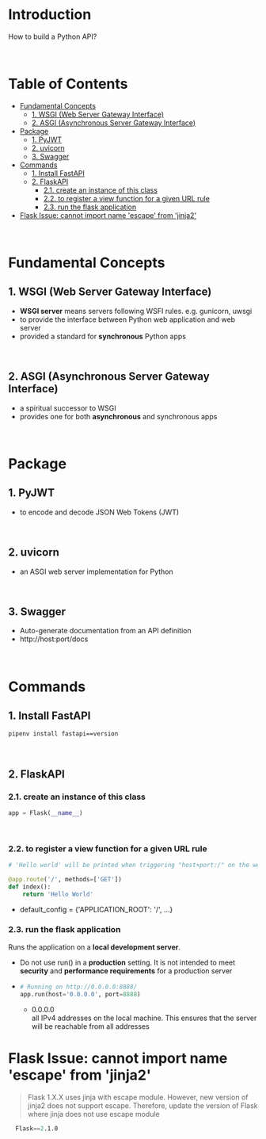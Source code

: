 <!-- omit in toc -->
# Introduction
How to build a Python API?

<br />

<!-- omit in toc -->
# Table of Contents
- [Fundamental Concepts](#fundamental-concepts)
  - [1. WSGI (Web Server Gateway Interface)](#1-wsgi-web-server-gateway-interface)
  - [2. ASGI (Asynchronous Server Gateway Interface)](#2-asgi-asynchronous-server-gateway-interface)
- [Package](#package)
  - [1. PyJWT](#1-pyjwt)
  - [2. uvicorn](#2-uvicorn)
  - [3. Swagger](#3-swagger)
- [Commands](#commands)
  - [1. Install FastAPI](#1-install-fastapi)
  - [2. FlaskAPI](#2-flaskapi)
    - [2.1. create an instance of this class](#21-create-an-instance-of-this-class)
    - [2.2. to register a view function for a given URL rule](#22-to-register-a-view-function-for-a-given-url-rule)
    - [2.3. run the flask application](#23-run-the-flask-application)
- [Flask Issue: cannot import name 'escape' from 'jinja2'](#flask-issue-cannot-import-name-escape-from-jinja2)


<br />

# Fundamental Concepts

## 1. WSGI (Web Server Gateway Interface)
* **WSGI server** means servers following WSFI rules. e.g. gunicorn, uwsgi 
* to provide the interface between Python web application and web server
* provided a standard for **synchronous** Python apps

<br />

## 2. ASGI (Asynchronous Server Gateway Interface)
* a spiritual successor to WSGI
* provides one for both **asynchronous** and synchronous apps

<br />

# Package

## 1. PyJWT
* to encode and decode JSON Web Tokens (JWT)

<br />

## 2. uvicorn
* an ASGI web server implementation for Python

<br />

## 3. Swagger
* Auto-generate documentation from an API definition
* http://host:port/docs

<br />

# Commands

## 1. Install FastAPI

  ```sh
  pipenv install fastapi==version
  ```

<br />

## 2. FlaskAPI

### 2.1. create an instance of this class
  ```python
  app = Flask(__name__)
  ```

<br />

### 2.2. to register a view function for a given URL rule

  ```python
  # 'Hello world' will be printed when triggering "host+port:/" on the website

  @app.route('/', methods=['GET'])
  def index():
      return 'Hello World'
  ```
    

* default_config = {'APPLICATION_ROOT': '/', ...}


### 2.3. run the flask application
Runs the application on a **local development server**.
* Do not use run() in a **production** setting. It is not intended to meet **security** and **performance requirements** for a production server
* 
  ```python
  # Running on http://0.0.0.0:8888/
  app.run(host='0.0.0.0', port=8888)
  ```

  *  0.0.0.0 <br /> all IPv4 addresses on the local machine. This ensures that the server will be reachable from all addresses


# Flask Issue: cannot import name 'escape' from 'jinja2'
> Flask 1.X.X uses jinja with escape module. However, new version of jinja2 does not support escape. Therefore, update the version of Flask where jinja does not use escape module 

```s
  Flask==2.1.0
```
